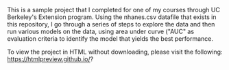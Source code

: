 This is a sample project that I completed for one of my courses through UC Berkeley's Extension program.  Using the nhanes.csv datafile that exists in this repository, I go through a series of steps to explore the data and then run various models on the data, using area under curve ("AUC" as evaluation criteria to identify the model that yields the best performance.

To view the project in HTML without downloading, please visit the following:
https://htmlpreview.github.io/?